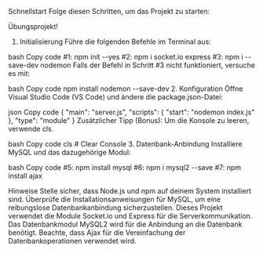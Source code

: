Schnellstart
Folge diesen Schritten, um das Projekt zu starten:

Übungsprojekt!

1. Initialisierung
Führe die folgenden Befehle im Terminal aus:

bash
Copy code
#1: npm init --yes
#2: npm i socket.io express
#3: npm i --save-dev nodemon
Falls der Befehl in Schritt #3 nicht funktioniert, versuche es mit:

bash
Copy code
npm install nodemon --save-dev
2. Konfiguration
Öffne Visual Studio Code (VS Code) und ändere die package.json-Datei:

json
Copy code
{
  "main": "server.js",
  "scripts": {
    "start": "nodemon index.js"
  },
  "type": "module"
}
Zusätzlicher Tipp (Bonus): Um die Konsole zu leeren, verwende cls.

bash
Copy code
cls # Clear Console
3. Datenbank-Anbindung
Installiere MySQL und das dazugehörige Modul:

bash
Copy code
#5: npm install mysql
#6: npm i mysql2 --save
#7: npm install ajax

Hinweise
Stelle sicher, dass Node.js und npm auf deinem System installiert sind.
Überprüfe die Installationsanweisungen für MySQL, um eine reibungslose Datenbankanbindung sicherzustellen.
Dieses Projekt verwendet die Module Socket.io und Express für die Serverkommunikation.
Das Datenbankmodul MySQL2 wird für die Anbindung an die Datenbank benötigt.
Beachte, dass Ajax für die Vereinfachung der Datenbankoperationen verwendet wird.

